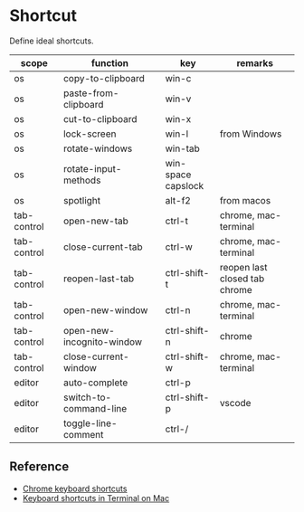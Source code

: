 # Shortcut

Define ideal shortcuts.

| scope | function | key | remarks |
| --- | --- | --- | --- |
| os | copy-to-clipboard | win-c
| os | paste-from-clipboard | win-v
| os | cut-to-clipboard | win-x
| os | lock-screen | win-l | from Windows |
| os | rotate-windows | win-tab
| os | rotate-input-methods | win-space <br/> capslock
| os | spotlight | alt-f2 | from macos
| tab-control | open-new-tab | ctrl-t | chrome, mac-terminal
| tab-control | close-current-tab | ctrl-w | chrome, mac-terminal
| tab-control | reopen-last-tab | ctrl-shift-t | reopen last closed tab<br/> chrome
| tab-control | open-new-window | ctrl-n | chrome, mac-terminal
| tab-control | open-new-incognito-window | ctrl-shift-n | chrome
| tab-control | close-current-window | ctrl-shift-w | chrome, mac-terminal
| editor | auto-complete | ctrl-p
| editor | switch-to-command-line | ctrl-shift-p | vscode
| editor | toggle-line-comment | ctrl-/


## Reference
- [Chrome keyboard shortcuts](https://support.google.com/chrome/answer/157179)
- [Keyboard shortcuts in Terminal on Mac](https://support.apple.com/guide/terminal/trmlshtcts/mac)
